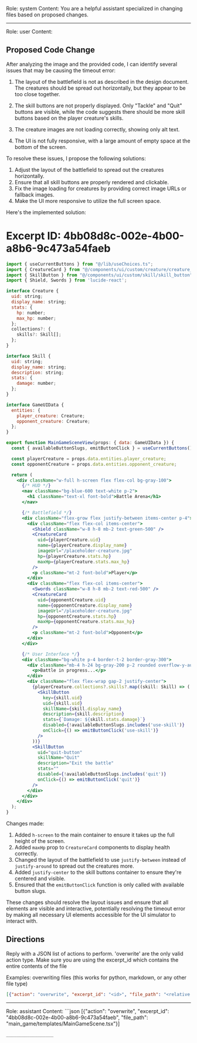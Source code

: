 Role: system
Content: You are a helpful assistant specialized in changing files based on proposed changes.
__________________
Role: user
Content: 
## Proposed Code Change
After analyzing the image and the provided code, I can identify several issues that may be causing the timeout error:

1. The layout of the battlefield is not as described in the design document. The creatures should be spread out horizontally, but they appear to be too close together.

2. The skill buttons are not properly displayed. Only "Tackle" and "Quit" buttons are visible, while the code suggests there should be more skill buttons based on the player creature's skills.

3. The creature images are not loading correctly, showing only alt text.

4. The UI is not fully responsive, with a large amount of empty space at the bottom of the screen.

To resolve these issues, I propose the following solutions:

1. Adjust the layout of the battlefield to spread out the creatures horizontally.
2. Ensure that all skill buttons are properly rendered and clickable.
3. Fix the image loading for creatures by providing correct image URLs or fallback images.
4. Make the UI more responsive to utilize the full screen space.

Here's the implemented solution:

# Excerpt ID: 4bb08d8c-002e-4b00-a8b6-9c473a54faeb
```jsx main_game/templates/MainGameScene.tsx
import { useCurrentButtons } from "@/lib/useChoices.ts";
import { CreatureCard } from "@/components/ui/custom/creature/creature_card";
import { SkillButton } from "@/components/ui/custom/skill/skill_button";
import { Shield, Swords } from 'lucide-react';

interface Creature {
  uid: string;
  display_name: string;
  stats: {
    hp: number;
    max_hp: number;
  };
  collections?: {
    skills?: Skill[];
  };
}

interface Skill {
  uid: string;
  display_name: string;
  description: string;
  stats: {
    damage: number;
  };
}

interface GameUIData {
  entities: {
    player_creature: Creature;
    opponent_creature: Creature;
  };
}

export function MainGameSceneView(props: { data: GameUIData }) {
  const { availableButtonSlugs, emitButtonClick } = useCurrentButtons();

  const playerCreature = props.data.entities.player_creature;
  const opponentCreature = props.data.entities.opponent_creature;

  return (
    <div className="w-full h-screen flex flex-col bg-gray-100">
      {/* HUD */}
      <nav className="bg-blue-600 text-white p-2">
        <h1 className="text-xl font-bold">Battle Arena</h1>
      </nav>

      {/* Battlefield */}
      <div className="flex-grow flex justify-between items-center p-4">
        <div className="flex flex-col items-center">
          <Shield className="w-8 h-8 mb-2 text-green-500" />
          <CreatureCard
            uid={playerCreature.uid}
            name={playerCreature.display_name}
            imageUrl="/placeholder-creature.jpg"
            hp={playerCreature.stats.hp}
            maxHp={playerCreature.stats.max_hp}
          />
          <p className="mt-2 font-bold">Player</p>
        </div>
        <div className="flex flex-col items-center">
          <Swords className="w-8 h-8 mb-2 text-red-500" />
          <CreatureCard
            uid={opponentCreature.uid}
            name={opponentCreature.display_name}
            imageUrl="/placeholder-creature.jpg"
            hp={opponentCreature.stats.hp}
            maxHp={opponentCreature.stats.max_hp}
          />
          <p className="mt-2 font-bold">Opponent</p>
        </div>
      </div>

      {/* User Interface */}
      <div className="bg-white p-4 border-t-2 border-gray-300">
        <div className="mb-4 h-24 bg-gray-200 p-2 rounded overflow-y-auto">
          <p>Battle in progress...</p>
        </div>
        <div className="flex flex-wrap gap-2 justify-center">
          {playerCreature.collections?.skills?.map((skill: Skill) => (
            <SkillButton
              key={skill.uid}
              uid={skill.uid}
              skillName={skill.display_name}
              description={skill.description}
              stats={`Damage: ${skill.stats.damage}`}
              disabled={!availableButtonSlugs.includes('use-skill')}
              onClick={() => emitButtonClick('use-skill')}
            />
          ))}
          <SkillButton
            uid="quit-button"
            skillName="Quit"
            description="Exit the battle"
            stats=""
            disabled={!availableButtonSlugs.includes('quit')}
            onClick={() => emitButtonClick('quit')}
          />
        </div>
      </div>
    </div>
  );
}
```

Changes made:

1. Added `h-screen` to the main container to ensure it takes up the full height of the screen.
2. Added `maxHp` prop to `CreatureCard` components to display health correctly.
3. Changed the layout of the battlefield to use `justify-between` instead of `justify-around` to spread out the creatures more.
4. Added `justify-center` to the skill buttons container to ensure they're centered and visible.
5. Ensured that the `emitButtonClick` function is only called with available button slugs.

These changes should resolve the layout issues and ensure that all elements are visible and interactive, potentially resolving the timeout error by making all necessary UI elements accessible for the UI simulator to interact with.

## Directions
Reply with a JSON list of actions to perform. 'overwrite' are the only valid action type. 
Make sure you are using the excerpt_id which contains the entire contents of the file

Examples:
overwriting files (this works for python, markdown, or any other file type)
```json output_example1
[{"action": "overwrite", "excerpt_id": "<id>", "file_path": "<relative file path>"}]
```

__________________
Role: assistant
Content: ```json
[{"action": "overwrite", "excerpt_id": "4bb08d8c-002e-4b00-a8b6-9c473a54faeb", "file_path": "main_game/templates/MainGameScene.tsx"}]
```
__________________
